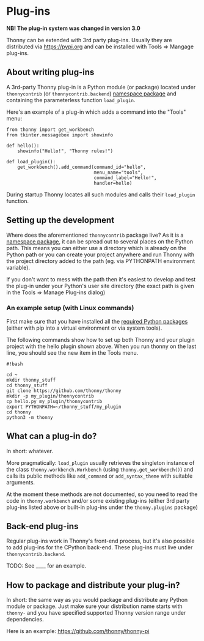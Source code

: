 # Plug-ins

**NB! The plug-in system was changed in version 3.0**

Thonny can be extended with 3rd party plug-ins. Usually they are distributed via https://pypi.org and can be installed with Tools => Mangage plug-ins.

## About writing plug-ins

A 3rd-party Thonny plug-in is a Python module (or package) located under `thonnycontrib` (or `thonnycontrib.backend`) [namespace package](https://packaging.python.org/guides/packaging-namespace-packages/) and containing the parameterless function ``load_plugin``.

Here's an example of a plug-in which adds a command into the "Tools" menu:

```
from thonny import get_workbench
from tkinter.messagebox import showinfo

def hello():
    showinfo("Hello!", "Thonny rules!")

def load_plugin():
    get_workbench().add_command(command_id="hello",
                                menu_name="tools",
                                command_label="Hello!",
                                handler=hello)
```

During startup Thonny locates all such modules and calls their `load_plugin` function.

## Setting up the development

Where does the aforementioned `thonnycontrib` package live? As it is a [namespace package](https://packaging.python.org/guides/packaging-namespace-packages/), it can be spread out to several places on the Python path. This means you can either use a directory which is already on the Python path or you can create your project anywhere and run Thonny with the project directory added to the path (eg. via PYTHONPATH environment variable).

If you don't want to mess with the path then it's easiest to develop and test the plug-in under your Python's user site directory (the exact path is given in the Tools => Manage Plug-ins dialog)

### An example setup (with Linux commands)

First make sure that you have installed all the [required Python packages](https://bitbucket.org/plas/thonny/src/master/requirements.txt?at=master&fileviewer=file-view-default) (either with pip into a virtual environment or via system tools).

The following commands show how to set up both Thonny and your plugin project with the hello plugin shown above. When you run thonny on the last line, you should see the new item in the Tools menu.


```
#!bash

cd ~
mkdir thonny_stuff
cd thonny_stuff
git clone https://github.com/thonny/thonny
mkdir -p my_plugin/thonnycontrib
cp hello.py my_plugin/thonnycontrib
export PYTHONPATH=~/thonny_stuff/my_plugin
cd thonny
python3 -m thonny

```



## What can a plug-in do?

In short: whatever. 

More pragmatically: ``load_plugin`` usually retrieves the singleton instance of the class ``thonny.workbench.Workbench`` (using ``thonny.get_workbench()``) and calls its public methods like ``add_command`` or ``add_syntax_theme`` with suitable arguments.

At the moment these methods are not documented, so you need to read the code in `thonny.workbench` and/or some existing plug-ins (either 3rd party plug-ins listed above or built-in plug-ins under the `thonny.plugins` package)


## Back-end plug-ins

Regular plug-ins work in Thonny's front-end process, but it's also possible to add plug-ins for the CPython back-end. These plug-ins must live under `thonnycontrib.backend`.

TODO: See ____ for an example.

## How to package and distribute your plug-in?

In short: the same way as you would package and distribute any Python module or package. Just make sure your distribution name starts with `thonny-` and you have specified supported Thonny version range under dependencies. 

Here is an example: https://github.com/thonny/thonny-pi